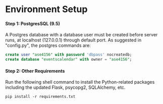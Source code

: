 # Environment Setup
#### Step 1: PostgresSQL (9.5)
A Postgres database with a database user must be created before server runs, at localhost (127.0.0.1) through default port. As suggested in "config.py", the postgres commands are:

```sql
create user "ase4156" with password 'dbpass' nocreatedb;
create database "eventscalendar" with owner = "ase4156";
```
#### Step 2: Other Requirements
Run the following shell command to install the Python-related packages including the updated Flask, psycopg2, SQLAlchemy, etc.
```
pip install -r requirements.txt
```

